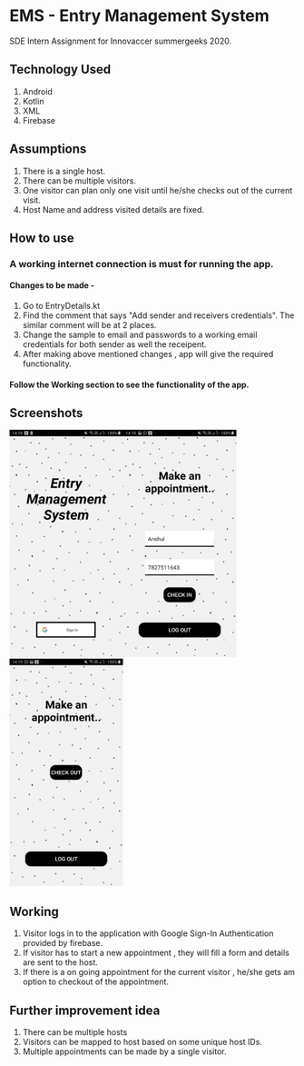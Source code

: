 # EMS - Entry Management System
SDE Intern Assignment for Innovaccer summergeeks 2020. 

## Technology Used
1. Android
2. Kotlin
3. XML
4. Firebase

## Assumptions
1. There is a single host.
2. There can be multiple visitors.
2. One visitor can plan only one visit until he/she checks out of the current visit.
3. Host Name and address visited details are fixed.

## How to use

### A working internet connection is must for running the app.

#### Changes to be made - 
1. Go to EntryDetails.kt  
2. Find the comment that says "Add sender and receivers credentials". The similar comment will be at 2 places.
3. Change the sample to email and passwords to a working email credentials for both sender as well the receipent.
4. After making above mentioned changes , app will give the required functionality.

#### Follow the Working section to see the functionality of the app.


## Screenshots
<p>
<img src="https://github.com/anshulkhattar/EMS/blob/master/ss/Screenshot_20191130-141813_EMS.jpg" width="200" height="400" /><img src="https://github.com/anshulkhattar/EMS/blob/master/ss/Screenshot_20191130-141836_EMS.jpg" width="200" height="400" />
<img src="https://github.com/anshulkhattar/EMS/blob/master/ss/Screenshot_20191130-141925_EMS.jpg" width="200" height="400" />
</p>

## Working
1. Visitor logs in to the application with Google Sign-In Authentication provided by firebase.
2. If visitor has to start a new appointment , they will fill a form and details are sent to the host.
3. If there is a on going appointment for the current visitor , he/she gets am option to checkout of the appointment.

## Further improvement idea
1. There can be multiple hosts
2. Visitors can be mapped to host based on some unique host IDs.
3. Multiple appointments can be made by a single visitor.
